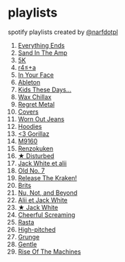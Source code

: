 playlists
=========

spotify playlists created by [@narfdotpl](http://narf.pl/)

1. [Everything Ends](https://open.spotify.com/playlist/3F645rIj60X8aQmPS3kflX)
1. [Sand In The Amp](https://open.spotify.com/playlist/5dQRWh5ETy5Aa0s3qZFEOZ)
1. [5K](https://open.spotify.com/playlist/0EjMivyDuZquEjHZ8rWFID)
1. [r4≤+a](https://open.spotify.com/playlist/4JpEcRNNZPzfdNBF32K9fs)
1. [In Your Face](https://open.spotify.com/playlist/7wjunxPOqqdTC0zmWUTo5p)
1. [Ableton](https://open.spotify.com/playlist/26AuvGkNQOXD39e8Me83Ve)
1. [Kids These Days...](https://open.spotify.com/playlist/3Ev1ieBjpTFJMuLRmY1i0K)
1. [Wax Chillax](https://open.spotify.com/playlist/7fR5dECza4cx3KE9IbqE0i)
1. [Regret Metal](https://open.spotify.com/playlist/5cN1UX2UoFUkd4NKaUw1S0)
1. [Covers](https://open.spotify.com/playlist/4u0JwggJBMHUAc62dcT9Ch)
1. [Worn Out Jeans](https://open.spotify.com/playlist/5ZbFi7etCQdJqtFp1rWIbM)
1. [Hoodies](https://open.spotify.com/playlist/1FSp9oEY65IrjgYtdjWZu4)
1. [<3 Gorillaz](https://open.spotify.com/playlist/36OqJsdl66nOgJhhV91B0x)
1. [M9160](https://open.spotify.com/playlist/38flX8c4TsNvMsM468AGNM)
1. [Renzokuken](https://open.spotify.com/playlist/0Vq3HyLv8uo3xKOGJVamwT)
1. [★ Disturbed](https://open.spotify.com/playlist/3VedcOGPiTqVL5EWQVEOIK)
1. [Jack White et alii](https://open.spotify.com/playlist/0nRORj1jG11iwg8R8VaAp2)
1. [Old No. 7](https://open.spotify.com/playlist/6qJY9Fb9SoJqvEWZeOIJjI)
1. [Release The Kraken!](https://open.spotify.com/playlist/05brpCSfLLUw63xoRc75eO)
1. [Brits](https://open.spotify.com/playlist/41L7777bbifEyU2Gwgmkma)
1. [Nu, Not, and Beyond](https://open.spotify.com/playlist/6NTwQ0fRKxDA9r1efoWo6n)
1. [Alii et Jack White](https://open.spotify.com/playlist/6xbiAB2P3qclvvv032Mu0G)
1. [★ Jack White](https://open.spotify.com/playlist/0w4WjXYACER3ODNOxvzNSi)
1. [Cheerful Screaming](https://open.spotify.com/playlist/68sT3ZXiVEF5xgOha92KFe)
1. [Rasta](https://open.spotify.com/playlist/0ll69OrNxnexg2Xvz7Q5rH)
1. [High-pitched](https://open.spotify.com/playlist/3QosL6b2t6piyE11AACcCK)
1. [Grunge](https://open.spotify.com/playlist/0VSrhLSskGlm0i0URakA7R)
1. [Gentle](https://open.spotify.com/playlist/2CpTLyS3FoNtenSfZBTHQy)
1. [Rise Of The Machines](https://open.spotify.com/playlist/60DrbJNnhInfYmCuozq5oB)
